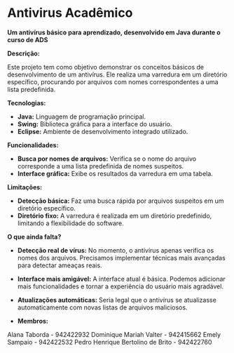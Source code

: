 # Antivirus Acadêmico

**Um antivírus básico para aprendizado, desenvolvido em Java durante o curso de ADS**

**Descrição:**

Este projeto tem como objetivo demonstrar os conceitos básicos de desenvolvimento de um antivírus. Ele realiza uma varredura em um diretório específico, procurando por arquivos com nomes correspondentes a uma lista predefinida. 

**Tecnologias:**

* **Java:** Linguagem de programação principal.
* **Swing:** Biblioteca gráfica para a interface do usuário.
* **Eclipse:** Ambiente de desenvolvimento integrado utilizado.

**Funcionalidades:**

* **Busca por nomes de arquivos:** Verifica se o nome do arquivo corresponde a uma lista predefinida de nomes suspeitos.
* **Interface gráfica:** Exibe os resultados da varredura em uma tabela.

**Limitações:**

* **Detecção básica:** Faz uma busca rápida por arquivos suspeitos em um diretório específico.
* **Diretório fixo:** A varredura é realizada em um diretório predefinido, limitando a flexibilidade do software.

**O que ainda falta?**

* **Detecção real de vírus:** No momento, o antivírus apenas verifica os nomes dos arquivos. Precisamos implementar técnicas mais avançadas para detectar ameaças reais.
* **Interface mais amigável:** A interface atual é básica. Podemos adicionar mais funcionalidades e tornar a experiência do usuário mais agradável.
* **Atualizações automáticas:** Seria legal que o antivírus se atualizasse automaticamente com novas listas de arquivos maliciosos.

* **Membros:**
  
Alana Taborda - 942422932
Dominique Mariah Valter - 942415662 
Emely Sampaio - 942422532
Pedro Henrique Bertolino de Brito - 942422760

